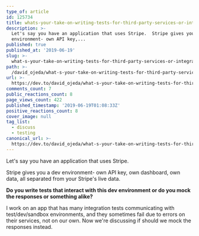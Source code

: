 ```yaml
---
type_of: article
id: 125734
title: whats-your-take-on-writing-tests-for-third-party-services-or-integrations
description: >-
  Let's say you have an application that uses Stripe.  Stripe gives you a dev
  environment- own API key,...
published: true
published_at: '2019-06-19'
slug: >-
  what-s-your-take-on-writing-tests-for-third-party-services-or-integrations-1bco
path: >-
  /david_ojeda/what-s-your-take-on-writing-tests-for-third-party-services-or-integrations-1bco
url: >-
  https://dev.to/david_ojeda/what-s-your-take-on-writing-tests-for-third-party-services-or-integrations-1bco
comments_count: 7
public_reactions_count: 8
page_views_count: 422
published_timestamp: '2019-06-19T01:08:33Z'
positive_reactions_count: 8
cover_image: null
tag_list:
  - discuss
  - testing
canonical_url: >-
  https://dev.to/david_ojeda/what-s-your-take-on-writing-tests-for-third-party-services-or-integrations-1bco
---
```

Let's say you have an application that uses Stripe.

Stripe gives you a dev environment- own API key, own dashboard, own data, all separated from your Stripe's live data. 

**Do you write tests that interact with this dev environment or do you mock the responses or something alike?**


I work on an app that has many integration tests communicating with test/dev/sandbox environments, and they sometimes fail due to errors on their services, not on our own. Now we're discussing if should we mock the responses instead.
